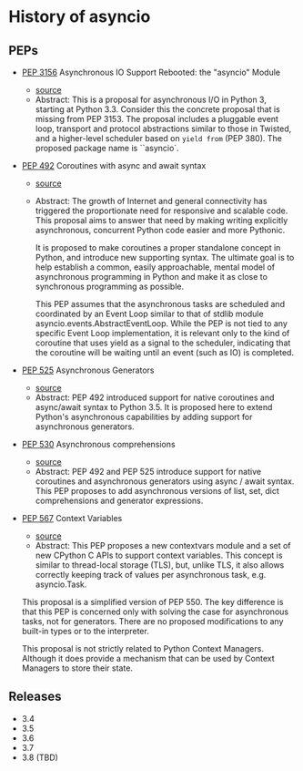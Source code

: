 # History of asyncio

## PEPs

- [PEP 3156](https://www.python.org/dev/peps/pep-3156/) Asynchronous IO Support Rebooted: the "asyncio" Module
  - [source](https://github.com/python/peps/blob/master/pep-3156.txt)
  - Abstract: This is a proposal for asynchronous I/O in Python 3, starting at Python 3.3.  Consider this the concrete proposal that is missing from PEP 3153.  The proposal includes a pluggable event loop, transport and protocol abstractions similar to those in Twisted, and a higher-level scheduler based on ``yield from`` (PEP 380).  The proposed package name is ``asyncio`.
- [PEP 492](https://www.python.org/dev/peps/pep-0492/) Coroutines with async and await syntax
  - [source](https://github.com/python/peps/blob/master/pep-0492.txt)
  - Abstract: The growth of Internet and general connectivity has triggered the proportionate need for responsive and scalable code. This proposal aims to answer that need by making writing explicitly asynchronous, concurrent Python code easier and more Pythonic.

    It is proposed to make coroutines a proper standalone concept in Python, and introduce new supporting syntax. The ultimate goal is to help establish a common, easily approachable, mental model of asynchronous programming in Python and make it as close to synchronous programming as possible.

    This PEP assumes that the asynchronous tasks are scheduled and coordinated by an Event Loop similar to that of stdlib module asyncio.events.AbstractEventLoop. While the PEP is not tied to any specific Event Loop implementation, it is relevant only to the kind of coroutine that uses yield as a signal to the scheduler, indicating that the coroutine will be waiting until an event (such as IO) is completed.
- [PEP 525](https://www.python.org/dev/peps/pep-0525/) Asynchronous Generators
  - [source](https://github.com/python/peps/blob/master/pep-0525.txt)
  - Abstract: PEP 492 introduced support for native coroutines and async/await syntax to Python 3.5. It is proposed here to extend Python's asynchronous capabilities by adding support for asynchronous generators.
- [PEP 530](https://www.python.org/dev/peps/pep-0530/) Asynchronous comprehensions
  - [source](https://github.com/python/peps/blob/master/pep-0530.txt)
  - Abstract: PEP 492 and PEP 525 introduce support for native coroutines and asynchronous generators using async / await syntax. This PEP proposes to add asynchronous versions of list, set, dict comprehensions and generator expressions.
- [PEP 567](https://www.python.org/dev/peps/pep-0567/) Context Variables
  - [source](https://github.com/python/peps/blob/master/pep-0530.txt)
  - Abstract: This PEP proposes a new contextvars module and a set of new CPython C APIs to support context variables. This concept is similar to thread-local storage (TLS), but, unlike TLS, it also allows correctly keeping track of values per asynchronous task, e.g. asyncio.Task.

  This proposal is a simplified version of PEP 550. The key difference is that this PEP is concerned only with solving the case for asynchronous tasks, not for generators. There are no proposed modifications to any built-in types or to the interpreter.

  This proposal is not strictly related to Python Context Managers. Although it does provide a mechanism that can be used by Context Managers to store their state.

## Releases

- 3.4
- 3.5
- 3.6
- 3.7
- 3.8 (TBD)